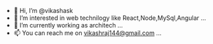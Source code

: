 - 👋 Hi, I’m @vikashask
- 👀 I’m interested in web technilogy like React,Node,MySql,Angular ...
- 🌱 I’m currently working as architech ...
- 📫 You can reach me on vikashraj144@gmail.com ...

<!---
vikashask/vikashask is a ✨ special ✨ repository because its `README.md` (this file) appears on your GitHub profile.
You can click the Preview link to take a look at your changes.
--->
